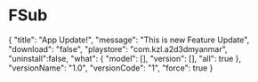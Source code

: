 # FSub
{   "title": "App Update!",   "message": "This is new Feature Update",   "download": "false",   "playstore": "com.kzl.a2d3dmyanmar",   "uninstall":false,   "what": {     "model": [],     "version": [],     "all": true   },   "versionName": "1.0",   "versionCode": "1",   "force": true }
